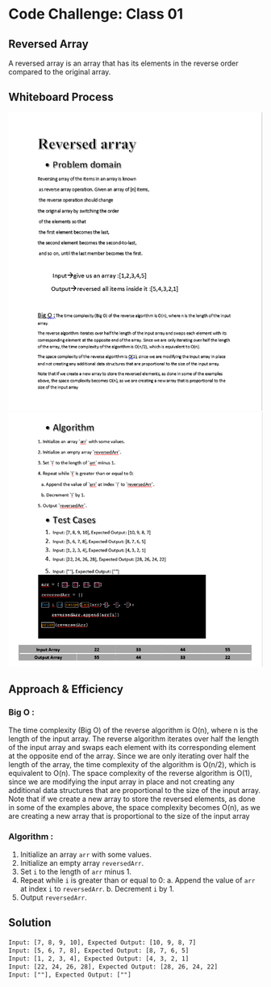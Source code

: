 # Code Challenge: Class 01
## Reversed Array 
A reversed array is an array that has its elements in the reverse order compared to the original array.


## Whiteboard Process
![cc](./cc1p1.png)
![cc](./cc1p2.png)

## Approach & Efficiency
### Big O : 
The time complexity (Big O) of the reverse algorithm is O(n), where n is the length of the input array.
The reverse algorithm iterates over half the length of the input array and swaps each element with its corresponding element at the opposite end of the array. Since we are only iterating over half the length of the array, the time complexity of the algorithm is O(n/2), which is equivalent to O(n).
The space complexity of the reverse algorithm is O(1), since we are modifying the input array in place and not creating any additional data structures that are proportional to the size of the input array.
Note that if we create a new array to store the reversed elements, as done in some of the examples above, the space complexity becomes O(n), as we are creating a new array that is proportional to the size of the input array
### Algorithm :
1. Initialize an array `arr` with some values.
2. Initialize an empty array `reversedArr`.
3. Set `i` to the length of `arr` minus 1.
4. Repeat while `i` is greater than or equal to 0:
   a. Append the value of `arr` at index `i` to `reversedArr`.
   b. Decrement `i` by 1.
5. Output `reversedArr`.


## Solution
	Input: [7, 8, 9, 10], Expected Output: [10, 9, 8, 7]
	Input: [5, 6, 7, 8], Expected Output: [8, 7, 6, 5]
	Input: [1, 2, 3, 4], Expected Output: [4, 3, 2, 1]
    Input: [22, 24, 26, 28], Expected Output: [28, 26, 24, 22]
    Input: [""], Expected Output: [""]
